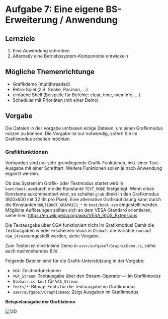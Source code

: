 # Aufgabe 7: Eine eigene BS-Erweiterung / Anwendung

## Lernziele
1. Eine Anwendung schreiben
2. Alternativ eine Betriebssystem-Komponente entwickeln

## Mögliche Themenrichtunge
- Grafikdemo (multithreaded)
- Retro-Spiel (z.B. Snake, Pacman, ...)
- einfache Shell (Beispiele für Befehle: clear, time, meminfo, ...) 
- Scheduler mit Prioriäten (mit einer Demo)


## Vorgabe
Die Dateien in der Vorgabe umfassen einige Dateien, um einen Grafikmodus nutzen zu können. Die Vorgabe ist nur notwendig, sofern Sie im Grafikmodus arbeiten möchten.

### Grafikfunktionen 
Vorhanden sind nur sehr grundlegende Grafik-Funktionen, inkl. einer Text-Ausgabe mit einer Schriftart. Weitere Funktionen sollen je nach Anwendung ergänzt werden. 

Ob das System im Grafik- oder Textmodus startet wird in `boot/boot.asm`durch die die Konstante `TEXT_MODE` festgelegt. Wenn diese Konstante aukommentiert wird, so schaltet `grub` direkt in den Grafikmodus (800x600 mit 32 Bit pro Pixel). Eine alternative Grafikauflösung kann durch die Konstanten `MULTIBOOT_GRAPHICS_*` in  `boot/boot.asm` eingestellt werden. Mögliche Auflösungen sollten sich an dem VESA-Standard orientieren, siehe hier: https://en.wikipedia.org/wiki/VESA_BIOS_Extensions

Die Textausgabe über CGA funktioniert nicht im Grafikmodus! Damit die Textausgaben wieder erscheinen muss in `Globals` die Variable `kout`auf `VGA_Stream`umgestellt werden, siehe Vorgabe.

Zum Testen ist eine kleine Demo in `user/aufgabe7/GraphicDemo.cc`, siehe auch nachstehendes Bild. 

Folgende Dateien sind für die Grafik-Unterstützung in der Vorgabe:
- `VGA`: Zeichenfunktionen
- `VGA_Stream`: Textausgabe über den Stream-Operator `<<` im Grafikmodus 
- `Globals.cc`: `kout` für  `VGA_Stream`
- `fonts/*`: Bitmap-Fonts für die Textausgabe im Grafikmodus
- `user/aufgabe7/GraphicDemo`: Zeigt Ausgaben im Grafikmodus

**Beispielausgabe der Grafikdemo**

![GD](/img/graphic.jpg)
